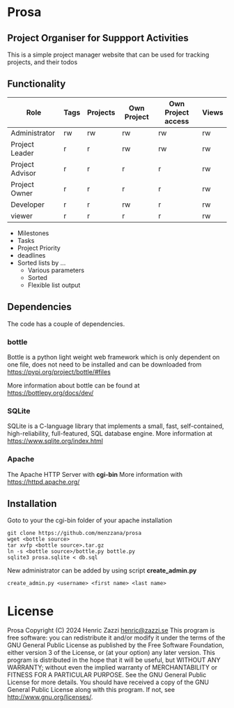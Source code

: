 # Prosa
## Project Organiser for Suppport Activities

This is a simple project manager website that
can be used for tracking projects, and their todos

## Functionality

| Role | Tags | Projects | Own Project | Own Project access | Views |
| --- | --- | --- | --- | --- | --- |
| Administrator | rw | rw | rw | rw | rw |
| Project Leader | r | r | rw | rw | rw |
| Project Advisor | r | r | r | r | rw |
| Project Owner | r | r | r | r | rw |
| Developer | r | r | rw | r | rw |
| viewer | r | r | r | r | rw |

* Milestones
* Tasks
* Project Priority
* deadlines
* Sorted lists by ...
  * Various parameters
  * Sorted
  * Flexible list output

## Dependencies

The code has a couple of dependencies.

### bottle

Bottle is a python light weight web framework which is only dependent on one file, 
does not need to be installed and can be downloaded from https://pypi.org/project/bottle/#files

More information about bottle can be found at https://bottlepy.org/docs/dev/

### SQLite

SQLite is a C-language library that implements a small, fast, self-contained, high-reliability, full-featured, SQL database engine.
More information at https://www.sqlite.org/index.html

### Apache

The Apache HTTP Server with **cgi-bin** More information with https://httpd.apache.org/

## Installation

Goto to your the cgi-bin folder of your apache installation

````
git clone https://github.com/menzzana/prosa
wget <bottle source>
tar xvfp <bottle source>.tar.gz
ln -s <bottle source>/bottle.py bottle.py
sqlite3 prosa.sqlite < db.sql
````

New administrator can be added by using script **create_admin.py**
````
create_admin.py <username> <first name> <last name>
````

# License

Prosa
Copyright (C) 2024  Henric Zazzi <henric@zazzi.se>
This program is free software: you can redistribute it and/or modify
it under the terms of the GNU General Public License as published by
the Free Software Foundation, either version 3 of the License, or
(at your option) any later version.
This program is distributed in the hope that it will be useful,
but WITHOUT ANY WARRANTY; without even the implied warranty of
MERCHANTABILITY or FITNESS FOR A PARTICULAR PURPOSE.  See the
GNU General Public License for more details.
You should have received a copy of the GNU General Public License
along with this program.  If not, see <http://www.gnu.org/licenses/>.
